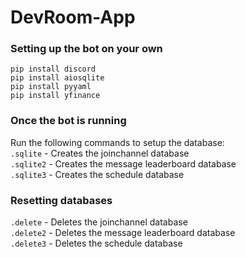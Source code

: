 # DevRoom-App

### Setting up the bot on your own

`pip install discord`<br>
`pip install aiosqlite`<br>
`pip install pyyaml`<br>
`pip install yfinance`<br>

### Once the bot is running
Run the following commands to setup the database:<br>
`.sqlite` - Creates the joinchannel database<br>
`.sqlite2` - Creates the message leaderboard database<br>
`.sqlite3` - Creates the schedule database<br>

### Resetting databases
`.delete` - Deletes the joinchannel database<br>
`.delete2` - Deletes the message leaderboard database<br>
`.delete3` - Deletes the schedule database<br>
